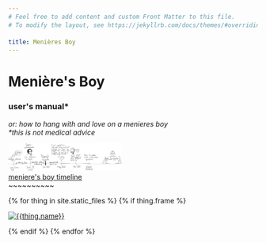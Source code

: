 ```yaml
---
# Feel free to add content and custom Front Matter to this file.
# To modify the layout, see https://jekyllrb.com/docs/themes/#overriding-theme-defaults

title: Menières Boy
---
```


# Menière's Boy
### user's manual*
_or: how to hang with and love on a menieres boy_  
_*this is not medical advice_


<a href="assets/images/timeline.svg">
<img style="height:4em" src="assets/images/timeline.svg" alt="timeline of meniere's boy's journey">
<br/>
meniere's boy timeline
</a>
<div>~~~~~~~~~~</div>

{% for thing in site.static_files %}
{% if thing.frame %}
<p class="frame">
<a href="#{{thing.basename}}" id="{{thing.basename}}">
<img src="{{thing.path}}" alt="{{thing.name}}"/>
</a>
</p>
{% endif %}
{% endfor %}